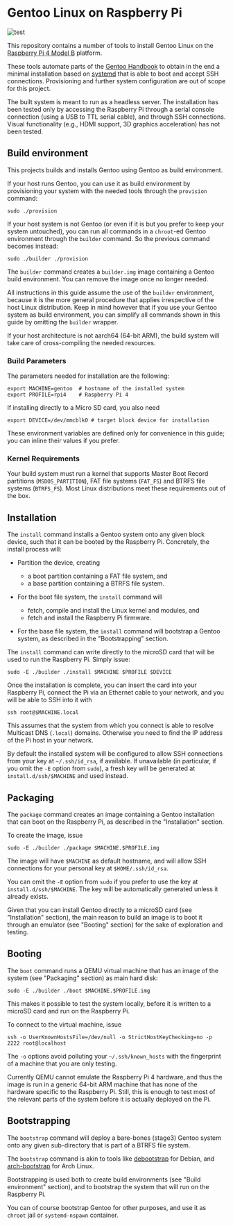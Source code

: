 Gentoo Linux on Raspberry Pi
============================

![test](https://github.com/tagae/gentoo-on-raspberry-pi/workflows/test/badge.svg)

This repository contains a number of tools to install Gentoo Linux on the
[Raspberry Pi 4 Model B] platform.

These tools automate parts of the [Gentoo Handbook] to obtain in the end a
minimal installation based on [systemd] that is able to boot and accept SSH
connections. Provisioning and further system configuration are out of scope for
this project.

The built system is meant to run as a headless server. The installation has
been tested only by accessing the Raspberry Pi through a serial console
connection (using a USB to TTL serial cable), and through SSH
connections. Visual functionality (e.g., HDMI support, 3D graphics
acceleration) has not been tested.

[Raspberry Pi 4 Model B]: https://www.raspberrypi.org/products/raspberry-pi-4-model-b/
[Gentoo Handbook]: https://wiki.gentoo.org/wiki/Handbook:Main_Page
[systemd]: https://systemd.io/


Build environment
-----------------

This projects builds and installs Gentoo using Gentoo as build environment.

If your host runs Gentoo, you can use it as build environment by provisioning
your system with the needed tools through the `provision` command:

    sudo ./provision

If your host system is not Gentoo (or even if it is but you prefer to keep your
system untouched), you can run all commands in a `chroot`-ed Gentoo environment
through the `builder` command.  So the previous command becomes instead:

    sudo ./builder ./provision

The `builder` command creates a `builder.img` image containing a Gentoo build
environment. You can remove the image once no longer needed.

All instructions in this guide assume the use of the `builder` environment,
because it is the more general procedure that applies irrespective of the host
Linux distribution. Keep in mind however that if you use your Gentoo system as
build environment, you can simplify all commands shown in this guide by
omitting the `builder` wrapper.

If your host architecture is not aarch64 (64-bit ARM), the build system will
take care of cross-compiling the needed resources.

### Build Parameters

The parameters needed for installation are the following:

    export MACHINE=gentoo  # hostname of the installed system
    export PROFILE=rpi4    # Raspberry Pi 4

If installing directly to a Micro SD card, you also need

    export DEVICE=/dev/mmcblk0 # target block device for installation

These environment variables are defined only for convenience in this guide;
you can inline their values if you prefer.

### Kernel Requirements

Your build system must run a kernel that supports Master Boot Record partitions
(`MSDOS_PARTITION`), FAT file systems (`FAT_FS`) and BTRFS file systems
(`BTRFS_FS`). Most Linux distributions meet these requirements out of the box.


Installation
------------

The `install` command installs a Gentoo system onto any given block device,
such that it can be booted by the Raspberry Pi. Concretely, the install process
will:

* Partition the device, creating
  * a boot partition containing a FAT file system, and
  * a base partition containing a BTRFS file system.

* For the boot file system, the `install` command will
  * fetch, compile and install the Linux kernel and modules, and
  * fetch and install the Raspberry Pi firmware.

* For the base file system, the `install` command will bootstrap a Gentoo
  system, as described in the "Bootstrapping" section.

The `install` command can write directly to the microSD card that will be used
to run the Raspberry Pi. Simply issue:

    sudo -E ./builder ./install $MACHINE $PROFILE $DEVICE

Once the installation is complete, you can insert the card into your Raspberry
Pi, connect the Pi via an Ethernet cable to your network, and you will be able
to SSH into it with

    ssh root@$MACHINE.local

This assumes that the system from which you connect is able to resolve
Multicast DNS (`.local`) domains. Otherwise you need to find the IP address of
the Pi host in your network.

By default the installed system will be configured to allow SSH connections
from your key at `~/.ssh/id_rsa`, if available.  If unavailable (in particular,
if you omit the `-E` option from `sudo`), a fresh key will be generated at
`install.d/ssh/$MACHINE` and used instead.


Packaging
---------

The `package` command creates an image containing a Gentoo installation that
can boot on the Raspberry Pi, as described in the "Installation" section.

To create the image, issue

    sudo -E ./builder ./package $MACHINE.$PROFILE.img

The image will have `$MACHINE` as default hostname, and will allow SSH
connections for your personal key at `$HOME/.ssh/id_rsa`.

You can omit the `-E` option from `sudo` if you prefer to use the key at
`install.d/ssh/$MACHINE`. The key will be automatically generated unless it
already exists.

Given that you can install Gentoo directly to a microSD card (see
"Installation" section), the main reason to build an image is to boot it
through an emulator (see "Booting" section) for the sake of exploration and
testing.


Booting
-------

The `boot` command runs a QEMU virtual machine that has an image of the system
(see "Packaging" section) as main hard disk:

    sudo -E ./builder ./boot $MACHINE.$PROFILE.img

This makes it possible to test the system locally, before it is written to a
microSD card and run on the Raspberry Pi.

To connect to the virtual machine, issue

    ssh -o UserKnownHostsFile=/dev/null -o StrictHostKeyChecking=no -p 2222 root@localhost

The `-o` options avoid polluting your `~/.ssh/known_hosts` with the fingerprint
of a machine that you are only testing.

Currently QEMU cannot emulate the Raspberry Pi 4 hardware, and thus the image
is run in a generic 64-bit ARM machine that has none of the hardware specific
to the Raspberry Pi. Still, this is enough to test most of the relevant parts
of the system before it is actually deployed on the Pi.


Bootstrapping
-------------

The `bootstrap` command will deploy a bare-bones (stage3) Gentoo system onto
any given sub-directory that is part of a BTRFS file system.

The `bootstrap` command is akin to tools like [debootstrap] for Debian, and
[arch-bootstrap] for Arch Linux.

Bootstrapping is used both to create build environments (see "Build
environment" section), and to bootstrap the system that will run on the
Raspberry Pi.

You can of course bootstrap Gentoo for other purposes, and use it as `chroot`
jail or `systemd-nspawn` container.

[debootstrap]: https://wiki.debian.org/Debootstrap
[arch-bootstrap]: https://github.com/tokland/arch-bootstrap
